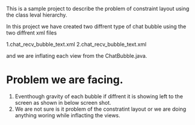 This is a sample project to describe the problem of constraint layout using the class leval hierarchy.

In this project we have created two diffrent type of chat bubble using the two diffrent xml files 

1.chat_recv_bubble_text.xml
2.chat_recv_bubble_text.xml

and we are inflating each view from the  ChatBubble.java.

# Problem we are facing.

1. Eventhough gravity of each bubble if diffrent it is showing left to the screen as shown in below screen shot.
2. We are not sure is it problem of the constratint layout or we are doing anything woring while inflacting the views.


